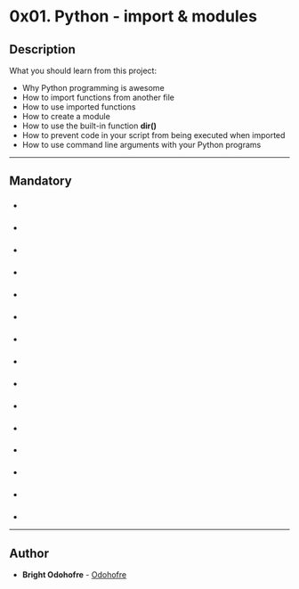 # 0x01. Python - import & modules

## Description

What you should learn from this project:

* Why Python programming is awesome
* How to import functions from another file
* How to use imported functions
* How to create a module
* How to use the built-in function **dir()**
* How to prevent code in your script from being executed when imported
* How to use command line arguments with your Python programs

---

## Mandatory

### []()

*

### []()

*

### []()

*

### []()

*

### []()

*

### []()

*

### []()

*

### []()

*

### []()

*

### []()

*

### []()

*

### []()

*

### []()

*

### []()

*

### []()

*



---

## Author

* **Bright Odohofre** - [Odohofre](https://github.com/Odohofre)
